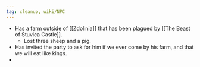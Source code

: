 ```yaml
---
tag: cleanup, wiki/NPC
---
```



- Has a farm outside of [[Zdolinia]] that has been plagued by [[The Beast of Stuvica Castle]].
	- Lost three sheep and a pig.
- Has invited the party to ask for him if we ever come by his farm, and that we will eat like kings.
- 